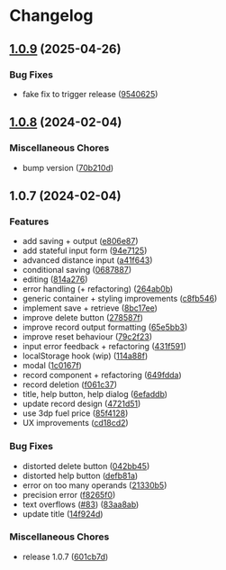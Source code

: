 # Changelog

## [1.0.9](https://github.com/robertbckly/mpg-calculator-new/compare/v1.0.8...v1.0.9) (2025-04-26)


### Bug Fixes

* fake fix to trigger release ([9540625](https://github.com/robertbckly/mpg-calculator-new/commit/954062589c128b05dd9518e7d7afb1362684c487))

## [1.0.8](https://github.com/robertbckly/mpg-calculator-new/compare/v1.0.7...v1.0.8) (2024-02-04)


### Miscellaneous Chores

* bump version ([70b210d](https://github.com/robertbckly/mpg-calculator-new/commit/70b210d9dcc59215b0da8da02d9dab73154222fc))

## 1.0.7 (2024-02-04)


### Features

* add saving + output ([e806e87](https://github.com/robertbckly/mpg-calculator-new/commit/e806e87304802f4acb4d7f733c4dee8356788ea8))
* add stateful input form ([94e7125](https://github.com/robertbckly/mpg-calculator-new/commit/94e712546d14579f26bab157d43107b70dd87b4f))
* advanced distance input ([a41f643](https://github.com/robertbckly/mpg-calculator-new/commit/a41f6431e327cd6e99df328c7a6b7c3829e3f6ec))
* conditional saving ([0687887](https://github.com/robertbckly/mpg-calculator-new/commit/06878878c363ba00be4ce0a62e77176eb6d942ad))
* editing ([814a276](https://github.com/robertbckly/mpg-calculator-new/commit/814a27604e3f8eab2794f05f24e14e6aed580d3d))
* error handling (+ refactoring) ([264ab0b](https://github.com/robertbckly/mpg-calculator-new/commit/264ab0bba2ec30022629677bbd970e8e95e8077d))
* generic container + styling improvements ([c8fb546](https://github.com/robertbckly/mpg-calculator-new/commit/c8fb546b8dbcb9eb47f5fd3af71974ce179b2f03))
* implement save + retrieve ([8bc17ee](https://github.com/robertbckly/mpg-calculator-new/commit/8bc17ee673e30b8fd93e13f1cbaea6b3df397ee4))
* improve delete button ([278587f](https://github.com/robertbckly/mpg-calculator-new/commit/278587fd3fff4c06f6c522a38c41a5f5503f6008))
* improve record output formatting ([65e5bb3](https://github.com/robertbckly/mpg-calculator-new/commit/65e5bb3800be487dadba8e3abc14c21c3b213787))
* improve reset behaviour ([79c2f23](https://github.com/robertbckly/mpg-calculator-new/commit/79c2f23d87fdae88dd40a584a6184a4cc423646a))
* input error feedback + refactoring ([431f591](https://github.com/robertbckly/mpg-calculator-new/commit/431f591c746bffbf9e8aa19b671fadb16f58a254))
* localStorage hook (wip) ([114a88f](https://github.com/robertbckly/mpg-calculator-new/commit/114a88f09a8a4e09534bf3c7c03289735c74e1d0))
* modal ([1c0167f](https://github.com/robertbckly/mpg-calculator-new/commit/1c0167ffabe4d7fd5cda133a7c8606fb0bba0ba4))
* record component + refactoring ([649fdda](https://github.com/robertbckly/mpg-calculator-new/commit/649fdda0280a71cf045b579aecbf4427164063e6))
* record deletion ([f061c37](https://github.com/robertbckly/mpg-calculator-new/commit/f061c3799190b987256081c07581719ec0c17695))
* title, help button, help dialog ([6efaddb](https://github.com/robertbckly/mpg-calculator-new/commit/6efaddbf6d0208d50d5451400e02d528a76f09d2))
* update record design ([4721d51](https://github.com/robertbckly/mpg-calculator-new/commit/4721d519158ce80d5f438b793083aa9203dab628))
* use 3dp fuel price ([85f4128](https://github.com/robertbckly/mpg-calculator-new/commit/85f4128328d9403ee4f188e07aeca84c806ac009))
* UX improvements ([cd18cd2](https://github.com/robertbckly/mpg-calculator-new/commit/cd18cd241d5912288510c92987946d70daed5e8e))


### Bug Fixes

* distorted delete button ([042bb45](https://github.com/robertbckly/mpg-calculator-new/commit/042bb456cf3cc66cbc58bbeb61dfa7772870ee92))
* distorted help button ([defb81a](https://github.com/robertbckly/mpg-calculator-new/commit/defb81a72f2ec0112b08bf35d60fe74d787770f2))
* error on too many operands ([21330b5](https://github.com/robertbckly/mpg-calculator-new/commit/21330b55a467fb2dfd309502ec898ddbd9566404))
* precision error ([f8265f0](https://github.com/robertbckly/mpg-calculator-new/commit/f8265f01f1459fea83c321544f603a2a927b1673))
* text overflows ([#83](https://github.com/robertbckly/mpg-calculator-new/issues/83)) ([83aa8ab](https://github.com/robertbckly/mpg-calculator-new/commit/83aa8ab0a063f8cb444b77dbf3721b0aa2d425d6))
* update title ([14f924d](https://github.com/robertbckly/mpg-calculator-new/commit/14f924d071b586c67812628f51c0f618e42c121c))


### Miscellaneous Chores

* release 1.0.7 ([601cb7d](https://github.com/robertbckly/mpg-calculator-new/commit/601cb7d4668ff5b8e2d2fd1b6bc81fb874077e6d))
